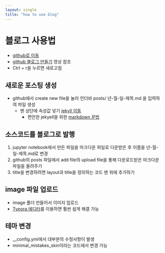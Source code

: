 ```yaml
---
layout: single
title: "how to use blog"
---
```


# 블로그 사용법
* [github로 이동](https://github.com/k0ng-min/k0ng-min.github.io)
* [github 블로그 만들기](https://www.youtube.com/watch?v=ACzFIAOsfpM&t=617s) 영상 참조
* Ctrl + r을 누르면 새로고침

## 새로운 포스팅 생성
* github에서 create new file을 눌러 언더바 posts/ 년-월-일-제목.md 을 입력하여 파일 생성
    * 맨 상단에 속성값 넣기 [jekyll 이동](https://jekyllrb.com/docs/posts/)
        * 편안한 jekyell을 위한 [markdown 문법](https://teddylee777.github.io/jekyll/Jekyll-%EC%82%AC%EC%9A%A9%EC%9D%84-%EC%9C%84%ED%95%9C-markdown-%EB%AC%B8%EB%B2%95)
   
## 소스코드를 블로그로 발행
1. jupyter notebook에서 만든 파일을 마크다운 파일로 다운받은 후 이름을 년-월-일-제목.md로 변경
2. github의 posts 파일에서 add file의 upload file을 통해 다운로드받은 마크다운 파일을 올려주기
3. title을 변경하려면 layout과 title을 정의하는 코드 맨 위에 추가하기

## image 파일 업로드
* image 폴더 만들어서 이미지 업로드
* [Typora 에디터](https://typora.io/)를 이용하면 훨씬 쉽게 해결 가능

## 테마 변경
* __config.yml에서 대부분의 수정사항이 발생
* minimal_mistakes_skin이라는 코드에서 변경 가능
